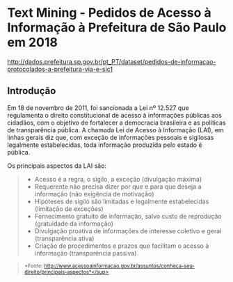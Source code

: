 # Text Mining - Pedidos de Acesso à Informação à Prefeitura de São Paulo em 2018

http://dados.prefeitura.sp.gov.br/pt_PT/dataset/pedidos-de-informacao-protocolados-a-prefeitura-via-e-sic1

## Introdução

Em 18 de novembro de 2011, foi sancionada a Lei nº 12.527 que regulamenta o direito constitucional de acesso à informações públicas aos cidadãos, com o objetivo de fortalecer a democracia brasileira e as políticas de transparência pública. A chamada Lei de Acesso à Informação (LAI), em linhas gerais diz que, com exceção de informações pessoais e sigilosas legalmente estabelecidas, toda informação produzida pelo estado é pública.

Os principais aspectos da LAI são:

> -	Acesso é a regra, o sigilo, a exceção (divulgação máxima)
> -	Requerente não precisa dizer por que e para que deseja a informação (não exigência de motivação)
> -	Hipóteses de sigilo são limitadas e legalmente estabelecidas (limitação de exceções)
> -	Fornecimento gratuito de informação, salvo custo de reprodução (gratuidade da informação)
> -	Divulgação proativa de informações de interesse coletivo  e geral (transparência ativa)
> -	Criação de procedimentos e prazos que facilitam o acesso à informação (transparência passiva)

> <sup>*Fonte: http://www.acessoainformacao.gov.br/assuntos/conheca-seu-direito/principais-aspectos*</sup>
